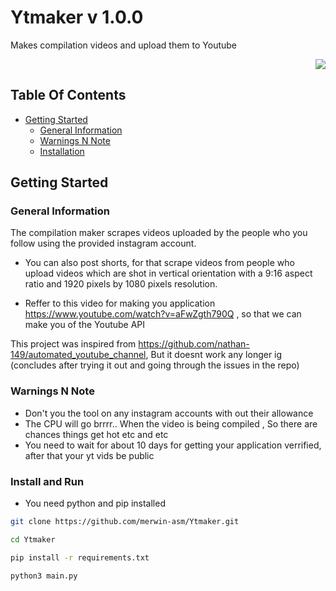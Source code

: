# Ytmaker v 1.0.0

Makes compilation videos and upload them to Youtube 

<p align="right">  <img src="https://komarev.com/ghpvc/?username=merwin-asm-yt-maker&label=Project%20views&color=0e75b6&style=flat" /> </p>

## Table Of Contents

* [Getting Started](#getting-started)
  * [General Information](#general-information)
  * [Warnings N Note](#warnings-n-note)
  * [Installation](#install-and-run)


## Getting Started


### General Information

The compilation maker scrapes videos uploaded by the people who you follow using the provided instagram account.

- You can also post shorts, for that scrape videos from people who upload videos which are shot in vertical orientation with a 9:16 aspect ratio and 1920 pixels by 1080 pixels resolution.

- Reffer to this video for making you application https://www.youtube.com/watch?v=aFwZgth790Q , so that we can make you of the Youtube API

This project was inspired from https://github.com/nathan-149/automated_youtube_channel, But it doesnt work any longer ig (concludes after trying it out and going through the issues in the repo) 


###  Warnings N Note 
- Don't you the tool on any instagram accounts with out their allowance
- The CPU will go brrrr.. When the video is being compiled , So there are chances things get hot etc and etc
- You need to wait for about 10 days for getting your application verrified, after that your yt vids be public


### Install and Run 

- You need python and pip installed 


```sh
git clone https://github.com/merwin-asm/Ytmaker.git
```

```sh
cd Ytmaker
```

```sh
pip install -r requirements.txt
```

```sh
python3 main.py
```
